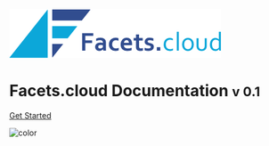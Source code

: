 ![logo](media/logo_blue.png)

# Facets.cloud Documentation <small>v 0.1</small>

[Get Started](/home)

<!-- background color -->
![color](#f0f0f0)